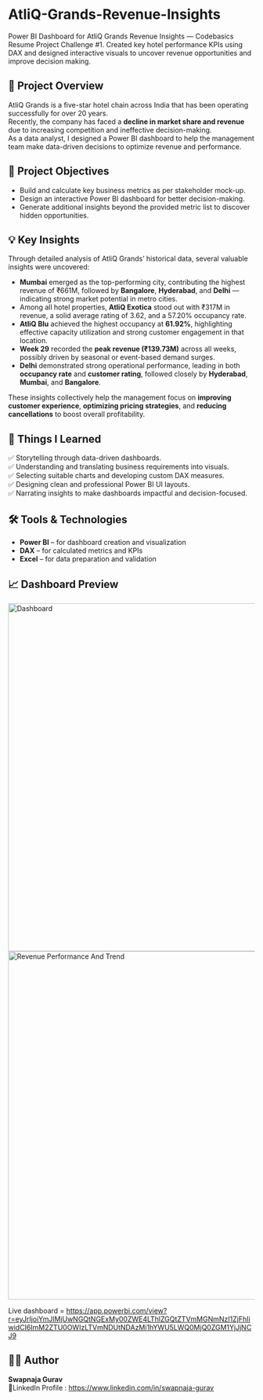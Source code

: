 # AtliQ-Grands-Revenue-Insights
Power BI Dashboard for AtliQ Grands Revenue Insights — Codebasics Resume Project Challenge #1. Created key hotel performance KPIs using DAX and designed interactive visuals to uncover revenue opportunities and improve decision making.

## 📘 Project Overview
AtliQ Grands is a five-star hotel chain across India that has been operating successfully for over 20 years.  
Recently, the company has faced a **decline in market share and revenue** due to increasing competition and ineffective decision-making.  
As a data analyst, I designed a Power BI dashboard to help the management team make data-driven decisions to optimize revenue and performance.

## 🎯 Project Objectives
- Build and calculate key business metrics as per stakeholder mock-up.  
- Design an interactive Power BI dashboard for better decision-making.  
- Generate additional insights beyond the provided metric list to discover hidden opportunities.

## 💡 Key Insights
Through detailed analysis of AtliQ Grands’ historical data, several valuable insights were uncovered:
- **Mumbai** emerged as the top-performing city, contributing the highest revenue of ₹661M, followed by **Bangalore**, **Hyderabad**, and **Delhi** — indicating strong market potential in metro cities.  
- Among all hotel properties, **AtliQ Exotica** stood out with ₹317M in revenue, a solid average rating of 3.62, and a 57.20% occupancy rate.
- **AtliQ Blu** achieved the highest occupancy at **61.92%**, highlighting effective capacity utilization and strong customer engagement in that location.  
- **Week 29** recorded the **peak revenue (₹139.73M)** across all weeks, possibly driven by seasonal or event-based demand surges.  
- **Delhi** demonstrated strong operational performance, leading in both **occupancy rate** and **customer rating**, followed closely by **Hyderabad**, **Mumbai**, and **Bangalore**.    

These insights collectively help the management focus on **improving customer experience**, **optimizing pricing strategies**, and **reducing cancellations** to boost overall profitability.

## 🧠 Things I Learned
✅ Storytelling through data-driven dashboards.  
✅ Understanding and translating business requirements into visuals.  
✅ Selecting suitable charts and developing custom DAX measures.  
✅ Designing clean and professional Power BI UI layouts.  
✅ Narrating insights to make dashboards impactful and decision-focused.  

## 🛠️ Tools & Technologies
- **Power BI** – for dashboard creation and visualization  
- **DAX** – for calculated metrics and KPIs  
- **Excel** – for data preparation and validation

## 📈 Dashboard Preview
<img width="1436" height="709" alt="Dashboard" src="https://github.com/user-attachments/assets/7b11fbde-ad58-4bd0-9a2f-1cb0211f6a3e" />

<img width="1432" height="710" alt="Revenue Performance And Trend" src="https://github.com/user-attachments/assets/87de8f4f-6600-44d8-b1ca-9858a1e2d305" />


Live dashboard = https://app.powerbi.com/view?r=eyJrIjoiYmJlMjUwNGQtNGExMy00ZWE4LThlZGQtZTVmMGNmNzI1ZjFhIiwidCI6ImM2ZTU0OWIzLTVmNDUtNDAzMi1hYWU5LWQ0MjQ0ZGM1YjJjNCJ9
## 👩‍💻 Author
**Swapnaja Gurav**  
📧LinkedIn Profile : https://www.linkedin.com/in/swapnaja-gurav
